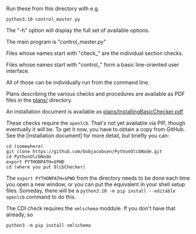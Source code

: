 Run these from this directory with e.g.
```
python3.10 control_master.py
```
The "-h" option will display the full set of available options.

The main program is "control_master.py"

Files whose names start with "check_" are the individual section checks.

Files whose names start with "control_" form a basic line-oriented user interface.

All of those can be individually run from the command line.

Plans describing the various checks and procedures are available as PDF files in the [plans/](plans/) directory.

An installation document is available as [plans/InstallingBasicChecker.pdf](plans/InstallingBasicChecker.pdf)

These checks require the `openlcb`. That's not yet available via PIP, though eventually it will be.  To get it now, you have to obtain a copy from GitHub.  See the [installation document] for more detail, but briefly you can:

```
cd (somewhere)
git clone https://github.com/bobjacobsen/PythonOlcbNode.git
cd PythonOlcbNode
export PYTHONPATH=$PWD
cd (where you put OlcbChecker)
```
The `export PYTHONPATH=$PWD` from the directory needs to be done each time you open a new window, or you can put the equivalent in your shell setup files.  Someday, there will be a `python3.10 -m pip install --editable openlcb` command to do this.

The CDI check requires the `xmlschema` moddule.  If you don't have that already, so
```
python3 -m pip install xmlschema
```
